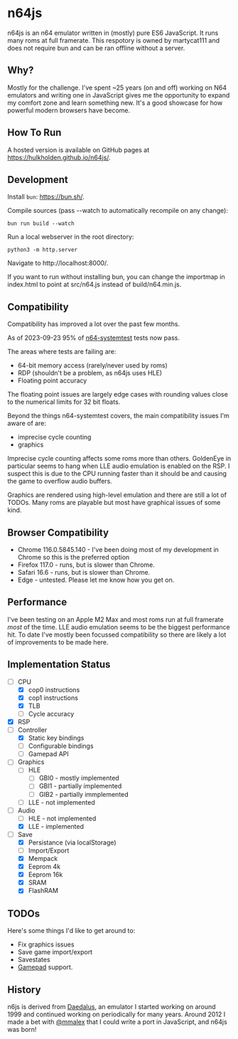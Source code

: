 # n64js

n64js is an n64 emulator written in (mostly) pure ES6 JavaScript. It runs many roms at full framerate. This respotory is owned by martycat111 and does not require bun and can be ran offline without a server.

## Why?

Mostly for the challenge. I've spent ~25 years (on and off) working on N64 emulators and writing one in JavaScript gives me the opportunity to expand my comfort zone and learn something new. It's a good showcase for how powerful modern browsers have become.

## How To Run

A hosted version is available on GitHub pages at https://hulkholden.github.io/n64js/.

## Development

Install `bun`: https://bun.sh/.

Compile sources (pass --watch to automatically recompile on any change):

```
bun run build --watch
```

Run a local webserver in the root directory:

```
python3 -m http.server
```

Navigate to http://localhost:8000/.

If you want to run without installing bun, you can change the importmap in index.html to point at src/n64.js instead of build/n64.min.js.

## Compatibility

Compatibility has improved a lot over the past few months.

As of 2023-09-23 95% of [n64-systemtest](https://github.com/lemmy-64/n64-systemtest) tests now pass. 

The areas where tests are failing are:

* 64-bit memory access (rarely/never used by roms)
* RDP (shouldn't be a problem, as n64js uses HLE)
* Floating point accuracy

The floating point issues are largely edge cases with rounding values close to the numerical limits for 32 bit floats.

Beyond the things n64-systemtest covers, the main compatibility issues I'm aware of are:

* imprecise cycle counting
* graphics

Imprecise cycle counting affects some roms more than others. GoldenEye in particular seems to hang when LLE audio emulation is enabled on the RSP.
I suspect this is due to the CPU running faster than it should be and causing the game to overflow audio buffers.

Graphics are rendered using high-level emulation and there are still a lot of TODOs. Many roms are playable but most have graphical issues of some kind.

## Browser Compatibility

* Chrome 116.0.5845.140 - I've been doing most of my development in Chrome so this is the preferred option
* Firefox 117.0 - runs, but is slower than Chrome.
* Safari 16.6 - runs, but is slower than Chrome.
* Edge - untested. Please let me know how you get on.

## Performance

I've been testing on an Apple M2 Max and most roms run at full framerate *most* of the time.
LLE audio emulation seems to be the biggest performance hit. To date I've mostly been focussed compatibility so there are likely a lot of improvements to be made here. 

## Implementation Status

* [ ] CPU
  * [x] cop0 instructions
  * [x] cop1 instructions
  * [x] TLB
  * [ ] Cycle accuracy
* [x] RSP
* [ ] Controller
  * [x] Static key bindings
  * [ ] Configurable bindings
  * [ ] Gamepad API
* [ ] Graphics
  * [ ] HLE
    * [ ] GBI0 - mostly implemented
    * [ ] GBI1 - partially implemented
    * [ ] GIB2 - partially immplemented
  * [ ] LLE - not implemented
* [ ] Audio
  * [ ] HLE - not implemented
  * [x] LLE - implemented
* [ ] Save
  * [x] Persistance (via localStorage)
  * [ ] Import/Export
  * [x] Mempack
  * [x] Eeprom 4k
  * [x] Eeprom 16k
  * [x] SRAM
  * [x] FlashRAM

## TODOs

Here's some things I'd like to get around to:

* Fix graphics issues
* Save game import/export
* Savestates
* [Gamepad](https://developer.mozilla.org/en-US/docs/Web/API/Gamepad_API/Using_the_Gamepad_API) support.

## History

n6js is derived from [Daedalus](https://github.com/hulkholden/daedalus), an emulator I started working on around 1999 and continued working on periodically for many years.
Around 2012 I made a bet with [@mmalex](https://github.com/mmalex) that I could write a port in JavaScript, and n64js was born!
